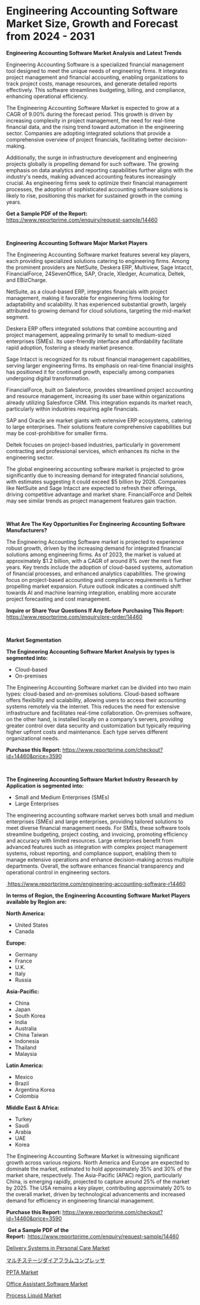 <p><h1>Engineering Accounting Software Market Size, Growth and Forecast from 2024 - 2031</h1></p><p><strong>Engineering Accounting Software Market Analysis and Latest Trends</strong></p>
<p><p>Engineering Accounting Software is a specialized financial management tool designed to meet the unique needs of engineering firms. It integrates project management and financial accounting, enabling organizations to track project costs, manage resources, and generate detailed reports effectively. This software streamlines budgeting, billing, and compliance, enhancing operational efficiency.</p><p>The Engineering Accounting Software Market is expected to grow at a CAGR of 9.00% during the forecast period. This growth is driven by increasing complexity in project management, the need for real-time financial data, and the rising trend toward automation in the engineering sector. Companies are adopting integrated solutions that provide a comprehensive overview of project financials, facilitating better decision-making.</p><p>Additionally, the surge in infrastructure development and engineering projects globally is propelling demand for such software. The growing emphasis on data analytics and reporting capabilities further aligns with the industry's needs, making advanced accounting features increasingly crucial. As engineering firms seek to optimize their financial management processes, the adoption of sophisticated accounting software solutions is likely to rise, positioning this market for sustained growth in the coming years.</p></p>
<p><strong>Get a Sample PDF of the Report:&nbsp;</strong> <a href="https://www.reportprime.com/enquiry/request-sample/14460">https://www.reportprime.com/enquiry/request-sample/14460</a></p>
<p>&nbsp;</p>
<p><strong>Engineering Accounting Software Major Market Players</strong></p>
<p><p>The Engineering Accounting Software market features several key players, each providing specialized solutions catering to engineering firms. Among the prominent providers are NetSuite, Deskera ERP, Multiview, Sage Intacct, FinancialForce, 24SevenOffice, SAP, Oracle, Xledger, Acumatica, Deltek, and EBizCharge.</p><p>NetSuite, as a cloud-based ERP, integrates financials with project management, making it favorable for engineering firms looking for adaptability and scalability. It has experienced substantial growth, largely attributed to growing demand for cloud solutions, targeting the mid-market segment.</p><p>Deskera ERP offers integrated solutions that combine accounting and project management, appealing primarily to small to medium-sized enterprises (SMEs). Its user-friendly interface and affordability facilitate rapid adoption, fostering a steady market presence.</p><p>Sage Intacct is recognized for its robust financial management capabilities, serving larger engineering firms. Its emphasis on real-time financial insights has positioned it for continued growth, especially among companies undergoing digital transformation.</p><p>FinancialForce, built on Salesforce, provides streamlined project accounting and resource management, increasing its user base within organizations already utilizing Salesforce CRM. This integration expands its market reach, particularly within industries requiring agile financials.</p><p>SAP and Oracle are market giants with extensive ERP ecosystems, catering to large enterprises. Their solutions feature comprehensive capabilities but may be cost-prohibitive for smaller firms.</p><p>Deltek focuses on project-based industries, particularly in government contracting and professional services, which enhances its niche in the engineering sector.</p><p>The global engineering accounting software market is projected to grow significantly due to increasing demand for integrated financial solutions, with estimates suggesting it could exceed $5 billion by 2026. Companies like NetSuite and Sage Intacct are expected to refresh their offerings, driving competitive advantage and market share. FinancialForce and Deltek may see similar trends as project management features gain traction.</p></p>
<p>&nbsp;</p>
<p><strong>What Are The Key Opportunities For Engineering Accounting Software Manufacturers?</strong></p>
<p><p>The Engineering Accounting Software market is projected to experience robust growth, driven by the increasing demand for integrated financial solutions among engineering firms. As of 2023, the market is valued at approximately $1.2 billion, with a CAGR of around 8% over the next five years. Key trends include the adoption of cloud-based systems, automation of financial processes, and enhanced analytics capabilities. The growing focus on project-based accounting and compliance requirements is further propelling market expansion. Future outlook indicates a continued shift towards AI and machine learning integration, enabling more accurate project forecasting and cost management.</p></p>
<p><strong>Inquire or Share Your Questions If Any Before Purchasing This Report:</strong> <a href="https://www.reportprime.com/enquiry/pre-order/14460">https://www.reportprime.com/enquiry/pre-order/14460</a></p>
<p>&nbsp;</p>
<p><strong>Market Segmentation</strong></p>
<p><strong>The Engineering Accounting Software Market Analysis by types is segmented into:</strong></p>
<p><ul><li>Cloud-based</li><li>On-premises</li></ul></p>
<p><p>The Engineering Accounting Software market can be divided into two main types: cloud-based and on-premises solutions. Cloud-based software offers flexibility and scalability, allowing users to access their accounting systems remotely via the internet. This reduces the need for extensive infrastructure and facilitates real-time collaboration. On-premises software, on the other hand, is installed locally on a company's servers, providing greater control over data security and customization but typically requiring higher upfront costs and maintenance. Each type serves different organizational needs.</p></p>
<p><strong>Purchase this Report:&nbsp;</strong><a href="https://www.reportprime.com/checkout?id=14460&price=3590">https://www.reportprime.com/checkout?id=14460&price=3590</a></p>
<p>&nbsp;</p>
<p><strong>The Engineering Accounting Software Market Industry Research by Application is segmented into:</strong></p>
<p><ul><li>Small and Medium Enterprises (SMEs)</li><li>Large Enterprises</li></ul></p>
<p><p>The engineering accounting software market serves both small and medium enterprises (SMEs) and large enterprises, providing tailored solutions to meet diverse financial management needs. For SMEs, these software tools streamline budgeting, project costing, and invoicing, promoting efficiency and accuracy with limited resources. Large enterprises benefit from advanced features such as integration with complex project management systems, robust reporting, and compliance support, enabling them to manage extensive operations and enhance decision-making across multiple departments. Overall, the software enhances financial transparency and operational control in engineering sectors.</p></p>
<p><a href="https://www.reportprime.com/engineering-accounting-software-r14460">&nbsp;https://www.reportprime.com/engineering-accounting-software-r14460</a></p>
<p><strong>In terms of Region, the Engineering Accounting Software Market Players available by Region are:</strong></p>
<p>
    <p> <strong> North America: </strong>
        <ul>
            <li>United States</li>
            <li>Canada</li>
        </ul>
        </p> 
    <p> <strong> Europe: </strong>
        <ul>
            <li>Germany</li>
            <li>France</li>
            <li>U.K.</li>
            <li>Italy</li>
            <li>Russia</li>
        </ul>
        </p> 
    <p> <strong> Asia-Pacific: </strong>
        <ul>
            <li>China</li>
            <li>Japan</li>
            <li>South Korea</li>
            <li>India</li>
            <li>Australia</li>
            <li>China Taiwan</li>
            <li>Indonesia</li>
            <li>Thailand</li>
            <li>Malaysia</li>
        </ul>
        </p> 
    <p> <strong> Latin America: </strong>
        <ul>
            <li>Mexico</li>
            <li>Brazil</li>
            <li>Argentina Korea</li>
            <li>Colombia</li>
        </ul>
        </p> 
    <p> <strong> Middle East & Africa: </strong>
        <ul>
            <li>Turkey</li>
            <li>Saudi</li>
            <li>Arabia</li>
            <li>UAE</li>
            <li>Korea</li>
        </ul>
    </p>
    </p>
<p><p>The Engineering Accounting Software Market is witnessing significant growth across various regions. North America and Europe are expected to dominate the market, estimated to hold approximately 35% and 30% of the market share, respectively. The Asia-Pacific (APAC) region, particularly China, is emerging rapidly, projected to capture around 25% of the market by 2025. The USA remains a key player, contributing approximately 20% to the overall market, driven by technological advancements and increased demand for efficiency in engineering financial management.</p></p>
<p><strong>Purchase this Report: </strong><a href="https://www.reportprime.com/checkout?id=14460&price=3590">https://www.reportprime.com/checkout?id=14460&price=3590</a></p>
<p>&nbsp;<strong>Get a Sample PDF of the Report:&nbsp;&nbsp;</strong><a href="https://www.reportprime.com/enquiry/request-sample/14460">https://www.reportprime.com/enquiry/request-sample/14460</a></p>
<p><strong></strong></p>
<p><p><a href="https://www.linkedin.com/pulse/what-innovations-market-trends-shaping-delivery-systems-gfnke?trackingId=bALb7YZlRdGlJtR%2FF9MvaQ%3D%3D">Delivery Systems in Personal Care Market</a></p><p><a href="https://medium.com/@jamiebertrgnaum3545/multi-stage-diaphragm-compressor-market-%E3%81%AF-%E3%82%B3%E3%82%B9%E3%83%88%E7%AE%A1%E7%90%86%E3%81%A8%E5%8A%B9%E7%8E%87%E5%90%91%E4%B8%8A%E3%82%92%E5%84%AA%E5%85%88%E3%81%97%E3%81%BE%E3%81%99-%E3%81%95%E3%82%89%E3%81%AB-%E5%A0%B1%E5%91%8A%E6%9B%B8%E3%81%AF%E5%B8%82%E5%A0%B4%E3%81%AE%E9%9C%80%E8%A6%81%E9%9D%A2%E3%81%A8%E4%BE%9B%E7%B5%A6%E9%9D%A2%E3%81%AE%E4%B8%A1%E6%96%B9%E3%82%92%E3%82%AB%E3%83%90%E3%83%BC%E3%81%97%E3%81%A6%E3%81%84%E3%81%BE%E3%81%99-multi-4b8b7196ecfe">マルチステージダイアフラムコンプレッサ</a></p><p><a href="https://medium.com/@staceyhilll48/the-ppta-market-is-experiencing-higher-than-anticipated-demand-compared-to-pre-pandemic-levels-591c01955cd0">PPTA Market</a></p><p><a href="https://www.linkedin.com/pulse/unlocking-growth-potential-market-strategic-analysis-office-suszf?trackingId=hOFYX9aUSA6DAjVR70YYjA%3D%3D">Office Assistant Software Market</a></p><p><a href="https://medium.com/@staceyhilll48/process-liquid-market-industry-landscape-growth-trajectories-and-global-markets-abbd0c9eed94">Process Liquid Market</a></p></p>